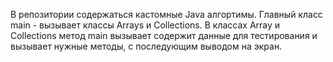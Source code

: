 В репозитории содержаться кастомные Java алгортимы. Главный класс main - вызывает классы Arrays и Collections. В классах Array и Collections метод main вызывает содержит данные для тестирования и вызывает нужные методы, с последующим выводом на экран.
